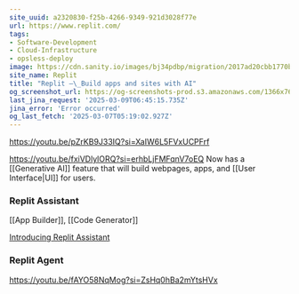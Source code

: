 ```yaml
---
site_uuid: a2320830-f25b-4266-9349-921d3028f77e
url: https://www.replit.com/
tags:
- Software-Development
- Cloud-Infrastructure
- opsless-deploy
image: https://cdn.sanity.io/images/bj34pdbp/migration/2017ad20cbb1770bcb0d23d6d4be8ff9a5105df1-1200x650.png?auto=format&q=75&w=1200&format=png
site_name: Replit
title: "Replit –\_Build apps and sites with AI"
og_screenshot_url: https://og-screenshots-prod.s3.amazonaws.com/1366x768/80/false/e39c8b31528100188ae439afe37b8fe7322fdbb176cb5a125b2c88d9bce8d334.jpeg
last_jina_request: '2025-03-09T06:45:15.735Z'
jina_error: 'Error occurred'
og_last_fetch: '2025-03-07T05:19:02.927Z'
---
```


https://youtu.be/pZrKB9J33IQ?si=XaIW6L5FVxUCPFrf

https://youtu.be/fxiVDlylORQ?si=erhbLjFMFqnV7oEQ
Now has a [[Generative AI]] feature that will build webpages, apps, and [[User Interface|UI]] for users.  


### Replit Assistant
[[App Builder]], [[Code Generator]]

[Introducing Replit Assistant](https://youtu.be/fxiVDlylORQ?si=HRQ85Vq-G_ZtRy5R)

### Replit Agent

https://youtu.be/fAYO58NqMog?si=ZsHq0hBa2mYtsHVx



